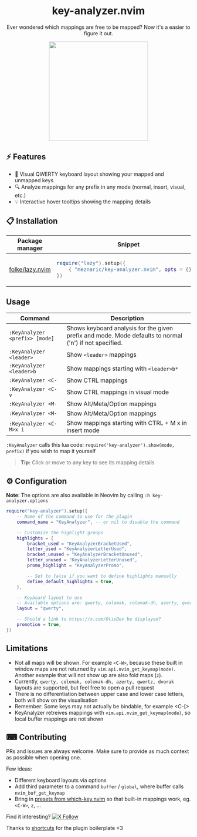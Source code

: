 <p align="center">
  <h1 align="center">key-analyzer.nvim</h2>
</p>

<p align="center">
        Ever wondered which mappings are free to be mapped? Now it's a easier to figure it out.
</p>

<p align="center">
    <img width="270" align="center" src="https://otivdev.ams3.cdn.digitaloceanspaces.com/api-automatic-uploads/prod/SameSize/screenshot_2024_11_03_at_02_06_20_mobile.png" />
</p>

## ⚡️ Features

- 🎹 Visual QWERTY keyboard layout showing your mapped and unmapped keys
- 🔍 Analyze mappings for any prefix in any mode (normal, insert, visual, etc.)
- 💡 Interactive hover tooltips showing the mapping details

## 📋 Installation

<div align="center">
<table>
<thead>
<tr>
<th>Package manager</th>
<th>Snippet</th>
</tr>
</thead>
<tbody>

<tr>
<td>

[folke/lazy.nvim](https://github.com/folke/lazy.nvim)

</td>
<td>

```lua
require("lazy").setup({
    { "meznaric/key-analyzer.nvim", opts = {} },
})
```

</td>
</tr>
</tbody>
</table>
</div>

## Usage

|   Command   |         Description        |
|-------------|----------------------------|
| `:KeyAnalyzer <prefix> [mode]` | Shows keyboard analysis for the given prefix and mode. Mode defaults to normal ('n') if not specified. |
| `:KeyAnalyzer <leader>` | Show `<leader>` mappings |
| `:KeyAnalyzer <leader>b` | Show mappings starting with `<leader>b*` |
| `:KeyAnalyzer <C-` | Show CTRL mappings |
| `:KeyAnalyzer <C- v` | Show CTRL mappings in visual mode |
| `:KeyAnalyzer <M-` | Show Alt/Meta/Option mappings |
| `:KeyAnalyzer <M-` | Show Alt/Meta/Option mappings |
| `:KeyAnalyzer <C-M>x i` | Show mappings starting with CTRL + M x in insert mode |



`:KeyAnalyzer` calls this lua code:
`require('key-analyzer').show(mode, prefix)` if you wish to map it yourself

> **Tip:** Click or move to any key to see its mapping details

## ⚙ Configuration


**Note**: The options are also available in Neovim by calling `:h key-analyzer.options`

```lua
require("key-analyzer").setup({
    -- Name of the command to use for the plugin
    command_name = "KeyAnalyzer", -- or nil to disable the command

    -- Customize the highlight groups
    highlights = {
        bracket_used = "KeyAnalyzerBracketUsed",
        letter_used = "KeyAnalyzerLetterUsed",
        bracket_unused = "KeyAnalyzerBracketUnused",
        letter_unused = "KeyAnalyzerLetterUnused",
        promo_highlight = "KeyAnalyzerPromo",

        -- Set to false if you want to define highlights manually
        define_default_highlights = true,
    },

    -- Keyboard layout to use
    -- Available options are: qwerty, colemak, colemak-dh, azerty, qwertz, dvorak
    layout = "qwerty",

    -- Should a link to https://x.com/OtivDev be displayed?
    promotion = true,
})
```

## Limitations

 - Not all maps will be shown. For example `<C-W>`, because these built in window maps are not returned by `vim.api.nvim_get_keymap(mode)`. Another example that will not show up are also fold maps (`z`).
 - Currently, `qwerty, colemak, colemak-dh, azerty, qwertz, dvorak` layouts are supported, but feel free to open a pull request
 - There is no differentiation between upper case and lower case letters, both will show on the visualisation
 - Remember: Some keys may not actually be bindable, for example <C-[>
 - KeyAnalyzer retreives mappings with `vim.api.nvim_get_keymap(mode)`, so local buffer mappings are not shown

## ⌨ Contributing

PRs and issues are always welcome. Make sure to provide as much context as possible when opening one.

Few ideas:
 - Different keyboard layouts via options
 - Add third parameter to a command `buffer` / `global`, where buffer calls `nvim_buf_get_keymap`
 - Bring in [presets from which-key.nvim](https://github.com/folke/which-key.nvim/blob/main/lua/which-key/plugins/presets.lua) so that built-in mappings work, eg. `<C-W>`, `z`, ...

 Find it interesting? [![X Follow](https://img.shields.io/twitter/follow/OtivDev)](https://x.com/OtivDev)

Thanks to [shortcuts](https://github.com/shortcuts) for the plugin boilerplate <3

